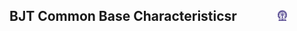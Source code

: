 ## BJT Common Base Characteristicsr &nbsp; &nbsp; &nbsp; &nbsp; &nbsp; &nbsp; <img src="images/iitkgp.png" width="3%" />
